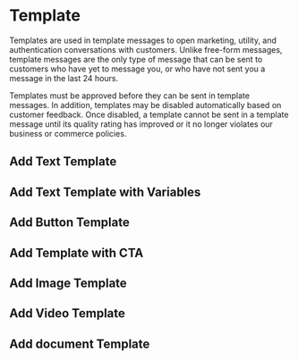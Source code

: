 # Template
Templates are used in template messages to open marketing, utility, and authentication conversations with customers. Unlike free-form messages, template messages are the only type of message that can be sent to customers who have yet to message you, or who have not sent you a message in the last 24 hours.

Templates must be approved before they can be sent in template messages. In addition, templates may be disabled automatically based on customer feedback. Once disabled, a template cannot be sent in a template message until its quality rating has improved or it no longer violates our business or commerce policies.

## Add Text Template

## Add Text Template with Variables

## Add Button Template

## Add Template with CTA

## Add Image Template

## Add Video Template

## Add document Template